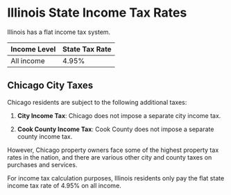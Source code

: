 # Illinois State Income Tax Rates

Illinois has a flat income tax system.

| Income Level | State Tax Rate |
|--------------|----------------|
| All income | 4.95% |

## Chicago City Taxes

Chicago residents are subject to the following additional taxes:

1. **City Income Tax**: Chicago does not impose a separate city income tax.

2. **Cook County Income Tax**: Cook County does not impose a separate county income tax.

However, Chicago property owners face some of the highest property tax rates in the nation, and there are various other city and county taxes on purchases and services.

For income tax calculation purposes, Illinois residents only pay the flat state income tax rate of 4.95% on all income. 